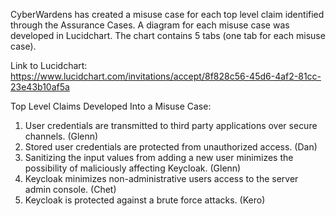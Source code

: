 CyberWardens has created a misuse case for each top level claim identified through the Assurance Cases. A diagram for each misuse case was developed in Lucidchart. The chart contains 5 tabs (one tab for each misuse case).

Link to Lucidchart: https://www.lucidchart.com/invitations/accept/8f828c56-45d6-4af2-81cc-23e43b10af5a

Top Level Claims Developed Into a Misuse Case:

1. User credentials are transmitted to third party applications over secure channels. (Glenn)
2. Stored user credentials are protected from unauthorized access. (Dan)
3. Sanitizing the input values from adding a new user minimizes the possibility of maliciously affecting Keycloak. (Glenn)
4. Keycloak minimizes non-administrative users access to the server admin console. (Chet) 
5. Keycloak is protected against a brute force attacks. (Kero)
